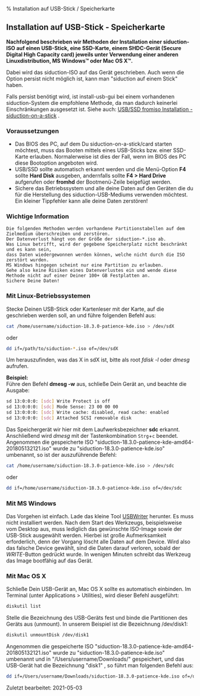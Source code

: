 % Installation auf USB-Stick / Speicherkarte

## Installation auf USB-Stick - Speicherkarte

**Nachfolgend beschrieben wir Methoden der Installation einer siduction-ISO auf einen USB-Stick, eine SSD-Karte, einem SHDC-Gerät (Secure Digital High Capacity card) jeweils unter Verwendung einer anderen Linuxdistribution, MS Windows&#8482; oder Mac OS X&#8482;.**

Dabei wird das siduction-ISO auf das Gerät geschrieben. Auch wenn die Option persist nicht möglich ist, kann man "siduction auf einem Stick" haben.

Falls persist benötigt wird, ist install-usb-gui bei einem vorhandenen siduction-System die empfohlene Methode, da man dadurch keinerlei Einschränkungen ausgesetzt ist. Siehe auch: [USB/SSD fromiso Installation - siduction-on-a-stick](hd-install-opts-de.md#fromiso) .

### Voraussetzungen

+ Das BIOS des PC, auf dem Du siduction-on-a-stick/card starten möchtest, muss das Booten mittels eines USB-Sticks bzw. einer SSD-Karte erlauben. Normalerweise ist dies der Fall, wenn im BIOS des PC diese Bootoption angeboten wird.
+ USB/SSD sollte automatisch erkannt werden und die Menü-Option **F4**  sollte **Hard Disk**  ausgeben, andernfalls sollte **F4 > Hard Drive**  aufgerufen oder **fromhd** der Bootmenü-Zeile beigefügt werden.
+ Sichere das Betriebssystem und alle deine Daten auf den Geräten die du für die Herstellung des siduction-USB-Mediums verwenden möchtest. Ein kleiner Tippfehler kann alle deine Daten zerstören!

### Wichtige Information

~~~note
Die folgenden Methoden werden vorhandene Partitionstabellen auf dem Zielmedium überschreiben und zerstören.
Der Datenverlust hängt von der Größe der siduction-*.iso ab. 
Was Linux betrifft, wird der gegebene Speicherplatz nicht beschränkt und es kann sein, 
dass Daten wiedergewonnen werden können, welche nicht durch die ISO zerstört wurden. 
MS Windows hingegen scheint nur eine Partition zu erlauben. 
Gehe also keine Risiken eines Datenverlustes ein und wende diese Methode nicht auf einer Deiner 100+ GB Festplatten an.
Sichere Deine Daten!
~~~

### Mit Linux-Betriebssystemen

Stecke Deinen USB-Stick oder Kartenleser mit der Karte, auf die geschrieben werden soll, an und führe folgenden Befehl aus:

~~~sh
cat /home/username/siduction-18.3.0-patience-kde.iso > /dev/sdX
~~~

oder

~~~sh
dd if=/path/to/siduction-*.iso of=/dev/sdX
~~~

Um herauszufinden, was das X in sdX ist, bitte als root  *fdisk -l*  oder *dmesg* aufrufen.

**Beispiel:**  
Führe den Befehl **dmesg -w** aus, schließe Dein Gerät an, und beachte die Ausgabe:

~~~sh
sd 13:0:0:0: [sdc] Write Protect is off
sd 13:0:0:0: [sdc] Mode Sense: 23 00 00 00
sd 13:0:0:0: [sdc] Write cache: disabled, read cache: enabled
sd 13:0:0:0: [sdc] Attached SCSI removable disk
~~~

Das Speichergerät wir hier mit dem Laufwerksbezeichner **sdc** erkannt.  
Anschließend wird *dmesg* mit der Tastenkombination `Strg`+`c` beendet.  
Angenommen die gespeicherte ISO "siduction-18.3.0-patience-kde-amd64-201805132121.iso"  wurde zu "siduction-18.3.0-patience-kde.iso"  umbenannt, so ist der auszuführende Befehl:

~~~sh
cat /home/username/siduction-18.3.0-patience-kde.iso > /dev/sdc
~~~

oder

~~~sh
dd if=/home/username/siduction-18.3.0-patience-kde.iso of=/dev/sdc
~~~

### Mit MS Windows

Das Vorgehen ist einfach. Lade das kleine Tool [USBWriter](https://sourceforge.net/p/usbwriter/wiki/Documentation/)  herunter. Es muss nicht installiert werden. Nach dem Start des Werkzeugs, beispielsweise vom Desktop aus, muss lediglich das gewünschte ISO-Image sowie der USB-Stick ausgewählt werden. Hierbei ist große Aufmerksamkeit erforderlich, denn der Vorgang löscht alle Daten auf dem Device. Wird also das falsche Device gewählt, sind die Daten darauf verloren, sobald der *WRITE*-Button gedrückt wurde. In wenigen Minuten schreibt das Werkzeug das Image bootfähig auf das Gerät.

### Mit Mac OS X

Schließe Dein USB-Gerät an, Mac OS X sollte es automatisch einbinden. Im Terminal (unter Applications &gt; Utilities), wird dieser Befehl ausgeführt:

~~~sh
diskutil list
~~~

Stelle die Bezeichnung des USB-Geräts fest und binde die Partitionen des Geräts aus (unmount). In unserem Beispiel ist die Bezeichnung /dev/disk1:

~~~sh
diskutil unmountDisk /dev/disk1
~~~

Angenommen die gespeicherte ISO "siduction-18.3.0-patience-kde-amd64-201805132121.iso"  wurde zu "siduction-18.3.0-patience-kde.iso"  umbenannt und in "/Users/username/Downloads/"  gespeichert, und das USB-Gerät hat die Bezeichnung "disk1" , so führt man folgenden Befehl aus:

~~~sh
dd if=/Users/username/Downloads/siduction-18.3.0-patience-kde.iso of=/dev/disk1
~~~

<div id="rev">Zuletzt bearbeitet: 2021-05-03</div>

